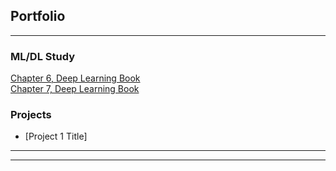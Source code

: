 ## Portfolio

---

### ML/DL Study

[Chapter 6, Deep Learning Book](https://github.com/gyhunkang/DeepLearningBook/blob/master/DLBook_ch06.ipynb)
<br>
[Chapter 7, Deep Learning Book](https://github.com/gyhunkang/DeepLearningBook/blob/master/DLBook_ch07.ipynb)


### Projects

- [Project 1 Title]


---




---

